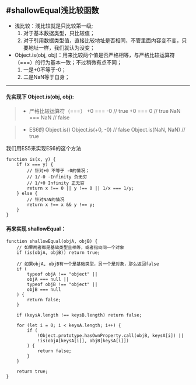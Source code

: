 #shallowEqual浅比较函数
---

 - 浅比较：浅比较就是只比较第一级;
    1. 对于基本数据类型，只比较值；
    2. 对于引用数据类型值，直接比较地址是否相同，不管里面内容变不变，只要地址一样，我们就认为没变；
 - Object.is(obj, obj)：用来比较两个值是否严格相等，与严格比较运算符（===）的行为基本一致；不过稍微有点不同；
    1. 一是+0不等于-0；
    2. 二是NaN等于自身；

--- 

#### 先实现下 Object.is(obj, obj):
> * 严格比较运算符（===）
+0 === -0 // true
+0 === 0 // true
NaN === NaN // false

> * ES6的 Object.is()
Object.is(+0, -0) // false
Object.is(NaN, NaN) // true

我们用ES5来实现ES6的这个方法

```
function is(x, y) {
    if (x === y) {
        // 针对+0 不等于 -0的情况；
        // 1/-0 -Infinity 负无穷
        // 1/+0 Infinity 正无穷
        return x !== 0 || y !== 0 || 1/x === 1/y;
    } else {
        // 针对NaN的情况
        return x !== x && y !== y;
    }
}
```

#### 再来实现 shallowEqual：

```
function shallowEqual(objA, objB) {
    // 如果两者都是基础类型且相等，或者指向同一个对象
    if (is(objA, objB)) return true;

    // 如果objA, objB有一个是基础类型，另一个是对象，那么返回false
    if (
        typeof objA !== "object" ||
        objA === null ||
        typeof objB !== "object" ||
        objB === null
    ) {
        return false;
    }

    if (keysA.length !== keysB.length) return false;

    for (let i = 0; i < keysA.length; i++) {
        if (
            !Object.prototype.hasOwnProperty.call(objB, keysA[i]) ||
            !is(objA[keysA[i]], objB[keysA[i]])
        ) {
            return false;
        }
    }

    return true;
}
```
